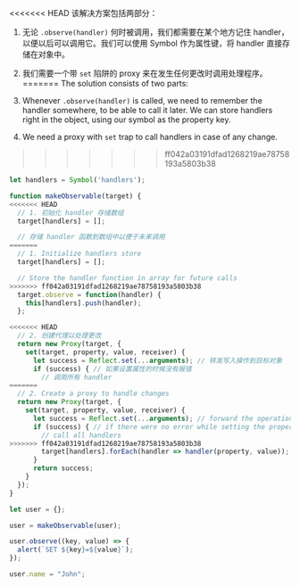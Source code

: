 <<<<<<< HEAD
该解决方案包括两部分：

1. 无论 `.observe(handler)` 何时被调用，我们都需要在某个地方记住 handler，以便以后可以调用它。我们可以使用 Symbol 作为属性键，将 handler 直接存储在对象中。
2. 我们需要一个带 `set` 陷阱的 proxy 来在发生任何更改时调用处理程序。 
=======
The solution consists of two parts:

1. Whenever `.observe(handler)` is called, we need to remember the handler somewhere, to be able to call it later. We can store handlers right in the object, using our symbol as the property key.
2. We need a proxy with `set` trap to call handlers in case of any change.
>>>>>>> ff042a03191dfad1268219ae78758193a5803b38

```js run
let handlers = Symbol('handlers');

function makeObservable(target) {
<<<<<<< HEAD
  // 1. 初始化 handler 存储数组
  target[handlers] = [];

  // 存储 handler 函数到数组中以便于未来调用
=======
  // 1. Initialize handlers store
  target[handlers] = [];

  // Store the handler function in array for future calls
>>>>>>> ff042a03191dfad1268219ae78758193a5803b38
  target.observe = function(handler) {
    this[handlers].push(handler);
  };

<<<<<<< HEAD
  // 2. 创建代理以处理更改
  return new Proxy(target, {
    set(target, property, value, receiver) {
      let success = Reflect.set(...arguments); // 转发写入操作到目标对象
      if (success) { // 如果设置属性的时候没有报错
        // 调用所有 handler
=======
  // 2. Create a proxy to handle changes
  return new Proxy(target, {
    set(target, property, value, receiver) {
      let success = Reflect.set(...arguments); // forward the operation to object
      if (success) { // if there were no error while setting the property
        // call all handlers
>>>>>>> ff042a03191dfad1268219ae78758193a5803b38
        target[handlers].forEach(handler => handler(property, value));
      }
      return success;
    }
  });
}

let user = {};

user = makeObservable(user);

user.observe((key, value) => {
  alert(`SET ${key}=${value}`);
});

user.name = "John";
```
